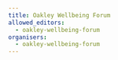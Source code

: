 ```yaml
---
title: Oakley Wellbeing Forum
allowed_editors:
  - oakley-wellbeing-forum
organisers:
  - oakley-wellbeing-forum
---
```

